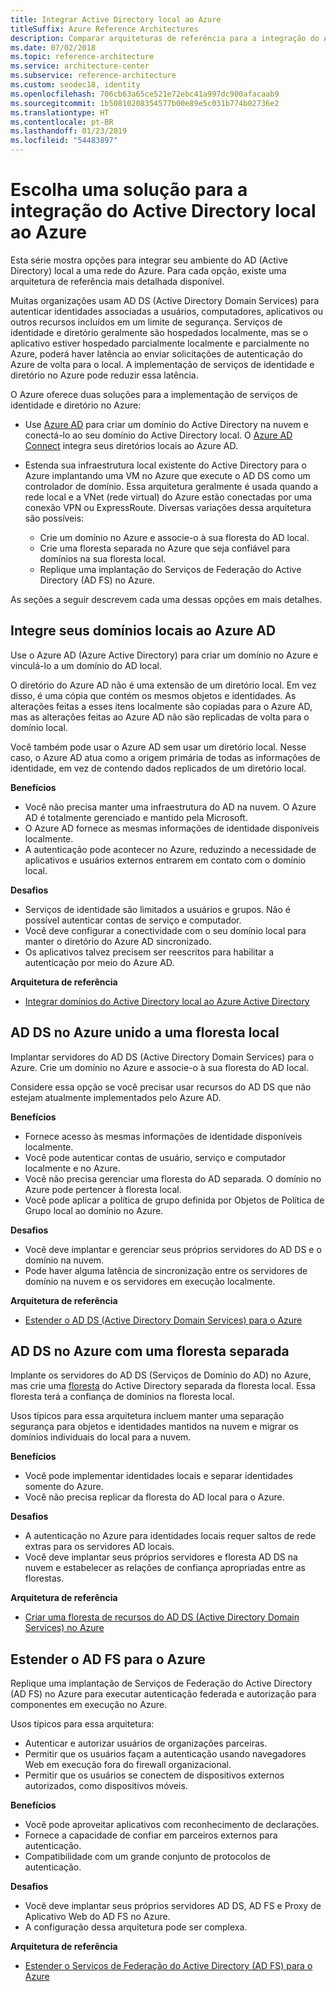 ```yaml
---
title: Integrar Active Directory local ao Azure
titleSuffix: Azure Reference Architectures
description: Comparar arquiteturas de referência para a integração do Active Directory local ao Azure.
ms.date: 07/02/2018
ms.topic: reference-architecture
ms.service: architecture-center
ms.subservice: reference-architecture
ms.custom: seodec18, identity
ms.openlocfilehash: 706cb63a65ce521e72ebc41a997dc900afacaab9
ms.sourcegitcommit: 1b50810208354577b00e89e5c031b774b02736e2
ms.translationtype: HT
ms.contentlocale: pt-BR
ms.lasthandoff: 01/23/2019
ms.locfileid: "54483897"
---
```

# <a name="choose-a-solution-for-integrating-on-premises-active-directory-with-azure"></a>Escolha uma solução para a integração do Active Directory local ao Azure

Esta série mostra opções para integrar seu ambiente do AD (Active Directory) local a uma rede do Azure. Para cada opção, existe uma arquitetura de referência mais detalhada disponível.

Muitas organizações usam AD DS (Active Directory Domain Services) para autenticar identidades associadas a usuários, computadores, aplicativos ou outros recursos incluídos em um limite de segurança. Serviços de identidade e diretório geralmente são hospedados localmente, mas se o aplicativo estiver hospedado parcialmente localmente e parcialmente no Azure, poderá haver latência ao enviar solicitações de autenticação do Azure de volta para o local. A implementação de serviços de identidade e diretório no Azure pode reduzir essa latência.

O Azure oferece duas soluções para a implementação de serviços de identidade e diretório no Azure:

- Use [Azure AD][azure-active-directory] para criar um domínio do Active Directory na nuvem e conectá-lo ao seu domínio do Active Directory local. O [Azure AD Connect][azure-ad-connect] integra seus diretórios locais ao Azure AD.

- Estenda sua infraestrutura local existente do Active Directory para o Azure implantando uma VM no Azure que execute o AD DS como um controlador de domínio. Essa arquitetura geralmente é usada quando a rede local e a VNet (rede virtual) do Azure estão conectadas por uma conexão VPN ou ExpressRoute. Diversas variações dessa arquitetura são possíveis:

  - Crie um domínio no Azure e associe-o à sua floresta do AD local.
  - Crie uma floresta separada no Azure que seja confiável para domínios na sua floresta local.
  - Replique uma implantação do Serviços de Federação do Active Directory (AD FS) no Azure.

As seções a seguir descrevem cada uma dessas opções em mais detalhes.

## <a name="integrate-your-on-premises-domains-with-azure-ad"></a>Integre seus domínios locais ao Azure AD

Use o Azure AD (Azure Active Directory) para criar um domínio no Azure e vinculá-lo a um domínio do AD local.

O diretório do Azure AD não é uma extensão de um diretório local. Em vez disso, é uma cópia que contém os mesmos objetos e identidades. As alterações feitas a esses itens localmente são copiadas para o Azure AD, mas as alterações feitas ao Azure AD não são replicadas de volta para o domínio local.

Você também pode usar o Azure AD sem usar um diretório local. Nesse caso, o Azure AD atua como a origem primária de todas as informações de identidade, em vez de contendo dados replicados de um diretório local.

**Benefícios**

- Você não precisa manter uma infraestrutura do AD na nuvem. O Azure AD é totalmente gerenciado e mantido pela Microsoft.
- O Azure AD fornece as mesmas informações de identidade disponíveis localmente.
- A autenticação pode acontecer no Azure, reduzindo a necessidade de aplicativos e usuários externos entrarem em contato com o domínio local.

**Desafios**

- Serviços de identidade são limitados a usuários e grupos. Não é possível autenticar contas de serviço e computador.
- Você deve configurar a conectividade com o seu domínio local para manter o diretório do Azure AD sincronizado.
- Os aplicativos talvez precisem ser reescritos para habilitar a autenticação por meio do Azure AD.

**Arquitetura de referência**

- [Integrar domínios do Active Directory local ao Azure Active Directory][aad]

## <a name="ad-ds-in-azure-joined-to-an-on-premises-forest"></a>AD DS no Azure unido a uma floresta local

Implantar servidores do AD DS (Active Directory Domain Services) para o Azure. Crie um domínio no Azure e associe-o à sua floresta do AD local.

Considere essa opção se você precisar usar recursos do AD DS que não estejam atualmente implementados pelo Azure AD.

**Benefícios**

- Fornece acesso às mesmas informações de identidade disponíveis localmente.
- Você pode autenticar contas de usuário, serviço e computador localmente e no Azure.
- Você não precisa gerenciar uma floresta do AD separada. O domínio no Azure pode pertencer à floresta local.
- Você pode aplicar a política de grupo definida por Objetos de Política de Grupo local ao domínio no Azure.

**Desafios**

- Você deve implantar e gerenciar seus próprios servidores do AD DS e o domínio na nuvem.
- Pode haver alguma latência de sincronização entre os servidores de domínio na nuvem e os servidores em execução localmente.

**Arquitetura de referência**

- [Estender o AD DS (Active Directory Domain Services) para o Azure][ad-ds]

## <a name="ad-ds-in-azure-with-a-separate-forest"></a>AD DS no Azure com uma floresta separada

Implante os servidores do AD DS (Serviços de Domínio do AD) no Azure, mas crie uma [floresta][ad-forest-defn] do Active Directory separada da floresta local. Essa floresta terá a confiança de domínios na floresta local.

Usos típicos para essa arquitetura incluem manter uma separação segurança para objetos e identidades mantidos na nuvem e migrar os domínios individuais do local para a nuvem.

**Benefícios**

- Você pode implementar identidades locais e separar identidades somente do Azure.
- Você não precisa replicar da floresta do AD local para o Azure.

**Desafios**

- A autenticação no Azure para identidades locais requer saltos de rede extras para os servidores AD locais.
- Você deve implantar seus próprios servidores e floresta AD DS na nuvem e estabelecer as relações de confiança apropriadas entre as florestas.

**Arquitetura de referência**

- [Criar uma floresta de recursos do AD DS (Active Directory Domain Services) no Azure][ad-ds-forest]

## <a name="extend-ad-fs-to-azure"></a>Estender o AD FS para o Azure

Replique uma implantação de Serviços de Federação do Active Directory (AD FS) no Azure para executar autenticação federada e autorização para componentes em execução no Azure.

Usos típicos para essa arquitetura:

- Autenticar e autorizar usuários de organizações parceiras.
- Permitir que os usuários façam a autenticação usando navegadores Web em execução fora do firewall organizacional.
- Permitir que os usuários se conectem de dispositivos externos autorizados, como dispositivos móveis.

**Benefícios**

- Você pode aproveitar aplicativos com reconhecimento de declarações.
- Fornece a capacidade de confiar em parceiros externos para autenticação.
- Compatibilidade com um grande conjunto de protocolos de autenticação.

**Desafios**

- Você deve implantar seus próprios servidores AD DS, AD FS e Proxy de Aplicativo Web do AD FS no Azure.
- A configuração dessa arquitetura pode ser complexa.

**Arquitetura de referência**

- [Estender o Serviços de Federação do Active Directory (AD FS) para o Azure][adfs]

<!-- links -->

[aad]: ./azure-ad.md
[ad-ds]: ./adds-extend-domain.md
[ad-ds-forest]: ./adds-forest.md
[ad-forest-defn]: /windows/desktop/AD/forests
[adfs]: ./adfs.md

[azure-active-directory]: /azure/active-directory-domain-services/active-directory-ds-overview
[azure-ad-connect]: /azure/active-directory/hybrid/whatis-hybrid-identity
